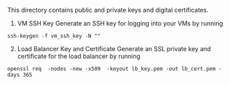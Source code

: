 This directory contains public and private keys and
digital certificates.

1. VM SSH Key
Generate an SSH key for logging into your VMs by running
```
ssh-keygen -f vm_ssh_key -N ""
```

2. Load Balancer Key and Certificate
Generate an SSL private key and certificate for the load balancer
by running

```
openssl req  -nodes -new -x509  -keyout lb_key.pem -out lb_cert.pem -days 365
```
